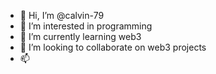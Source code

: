 - 👋 Hi, I’m @calvin-79
- 👀 I’m interested in programming 
- 🌱 I’m currently learning web3
- 💞️ I’m looking to collaborate on web3 projects 
- 📫 

<!---
calvin-79/calvin-79 is a ✨ special ✨ repository because its `README.md` (this file) appears on your GitHub profile.
You can click the Preview link to take a look at your changes.
--->
